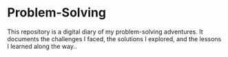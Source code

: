 # Problem-Solving
This repository is a digital diary of my problem-solving adventures. It documents the challenges I faced, the solutions I explored, and the lessons I learned along the way..
